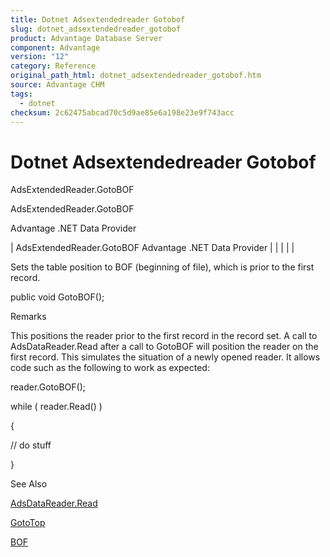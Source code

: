 ```yaml
---
title: Dotnet Adsextendedreader Gotobof
slug: dotnet_adsextendedreader_gotobof
product: Advantage Database Server
component: Advantage
version: "12"
category: Reference
original_path_html: dotnet_adsextendedreader_gotobof.htm
source: Advantage CHM
tags:
  - dotnet
checksum: 2c62475abcad70c5d9ae85e6a198e23e9f743acc
---
```


# Dotnet Adsextendedreader Gotobof

AdsExtendedReader.GotoBOF

AdsExtendedReader.GotoBOF

Advantage .NET Data Provider

| AdsExtendedReader.GotoBOF  Advantage .NET Data Provider |  |  |  |  |

Sets the table position to BOF (beginning of file), which is prior to the first record.

public void GotoBOF();

Remarks

This positions the reader prior to the first record in the record set. A call to AdsDataReader.Read after a call to GotoBOF will position the reader on the first record. This simulates the situation of a newly opened reader. It allows code such as the following to work as expected:

reader.GotoBOF();

while ( reader.Read() )

{

// do stuff

}

See Also

[AdsDataReader.Read](dotnet_adsdatareader_read.md)

[GotoTop](dotnet_adsextendedreader_gototop.md)

[BOF](dotnet_adsextendedreader_bof.md)
